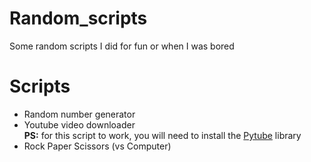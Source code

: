 # Random_scripts
Some random scripts I did for fun or when I was bored

# Scripts 
- Random number generator
- Youtube video downloader
<br> __PS:__ for this script to work, you will need to install the [Pytube][pytube] library
- Rock Paper Scissors (vs Computer)


[pytube]: https://pytube.io/en/latest/user/install.html

